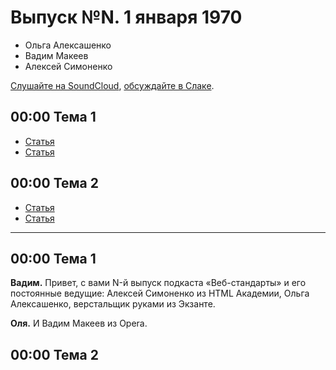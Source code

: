 # Выпуск №N. 1 января 1970

- Ольга Алексашенко
- Вадим Макеев
- Алексей Симоненко

[Слушайте на SoundCloud](https://soundcloud.com/web-standards/episode-N), [обсуждайте в Слаке](https://web-standards.slack.com/messages/podcast/).

## 00:00 Тема 1

- [Статья](ссылка)
- [Статья](ссылка)

## 00:00 Тема 2

- [Статья](ссылка)
- [Статья](ссылка)

---

## 00:00 Тема 1

**Вадим.** Привет, с вами N-й выпуск подкаста «Веб-стандарты» и его постоянные ведущие: Алексей Симоненко из HTML Академии, Ольга Алексашенко, верстальщик руками из Экзанте.

**Оля.** И Вадим Макеев из Opera.

## 00:00 Тема 2
